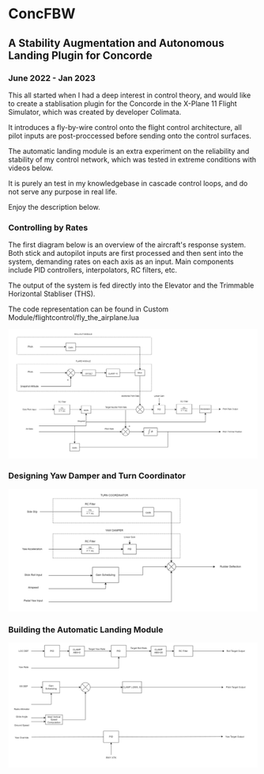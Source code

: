 # ConcFBW
## A Stability Augmentation and Autonomous Landing Plugin for Concorde
### June 2022 - Jan 2023

This all started when I had a deep interest in control theory, and would like to create a stablisation plugin for the Concorde in the X-Plane 11 Flight Simulator, which was created by developer Colimata.

It introduces a fly-by-wire control onto the flight control architecture, all pilot inputs are post-proccessed before sending onto the control surfaces.

The automatic landing module is an extra experiment on the reliability and stability of my control network, which was tested in extreme conditions with videos below.

It is purely an test in my knowledgebase in cascade control loops, and do not serve any purpose in real life.

Enjoy the description below.

### Controlling by Rates

The first diagram below is an overview of the aircraft's response system. Both stick and autopilot inputs are first processed and then sent into the system, demanding rates on each axis as an input. 
Main components include PID controllers, interpolators, RC filters, etc. 

The output of the system is fed directly into the Elevator and the Trimmable Horizontal Stabliser (THS).

The code representation can be found in Custom Module/flightcontrol/fly_the_airplane.lua

![alt text](https://github.com/hkkhkhkhk/ConcFBW/blob/main/diagrams/flytheairplane.png)

### Designing Yaw Damper and Turn Coordinator

![alt text](https://github.com/hkkhkhkhk/ConcFBW/blob/main/diagrams/yawdamper.png)

### Building the Automatic Landing Module

![alt text](https://github.com/hkkhkhkhk/ConcFBW/blob/main/diagrams/autoland.png)




